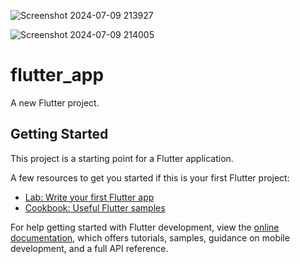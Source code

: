 ![Screenshot 2024-07-09 213927](https://github.com/tharinedirisinghe/client-side-desktop-app/assets/136303928/b05590ee-1521-441d-bc55-182c8d82495c)

![Screenshot 2024-07-09 214005](https://github.com/tharinedirisinghe/client-side-desktop-app/assets/136303928/8bd6ddab-27c5-4a2d-8df7-0e614550fdf4)

# flutter_app

A new Flutter project.

## Getting Started

This project is a starting point for a Flutter application.

A few resources to get you started if this is your first Flutter project:

- [Lab: Write your first Flutter app](https://docs.flutter.dev/get-started/codelab)
- [Cookbook: Useful Flutter samples](https://docs.flutter.dev/cookbook)

For help getting started with Flutter development, view the
[online documentation](https://docs.flutter.dev/), which offers tutorials,
samples, guidance on mobile development, and a full API reference.

